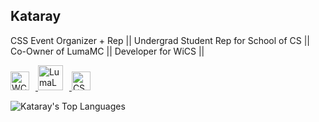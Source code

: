 ## Kataray  
CSS Event Organizer + Rep || Undergrad Student Rep for School of CS || <br>
Co-Owner of LumaMC || Developer for WiCS ||

<a href="https://github.com/UWinWiCS" target="_blank">
  <img src="https://github.com/user-attachments/assets/4fc93a8d-e45a-4b38-910f-c93f2af3fb5e" alt="WCISLogo" width="30" style="display:inline; margin-right: 10px;">
</a>
<a href="https://github.com/LumaLibre" target="_blank">
  <img src="https://github.com/user-attachments/assets/1c286b77-b31a-43b2-ba0d-a4b7eccba11e" alt="LumaLogo" width="40" style="display:inline; margin-right: 10px;">
</a>
<a href="https://css.uwindsor.ca/" target="_blank">
  <img src="https://github.com/user-attachments/assets/b2bafb23-9cd3-4f1b-a885-163726a661ee" alt="CSSlogo" width="30" style="display:inline; margin-right: 10px;">
</a>

![Kataray's Top Languages](https://github-readme-stats.vercel.app/api/top-langs/?username=Kataray&theme=dark&show_icons=true&hide_border=true&layout=compact&langs_count=10)
